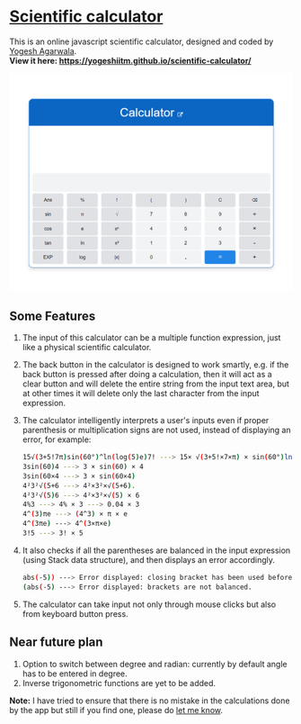 # [Scientific calculator](https://yogeshiitm.github.io/scientific-calculator/)
This is an online javascript scientific calculator, designed and coded by [Yogesh Agarwala](http://yogeshiitm.github.io/).\
**View it here: https://yogeshiitm.github.io/scientific-calculator/**
<!-- ![Scientific calculator](images/calculator.png) --> 
<a href="https://yogeshiitm.github.io/scientific-calculator/"><img src="images/calculator.png"></a>

## Some Features
1. The input of this calculator can be a multiple function expression, just like a physical scientific calculator.  
2. The back button in the calculator is designed to work smartly, e.g. if the back button is pressed after doing a calculation, then it will act as a clear button and will delete the entire string from the input text area, but at other times it will delete only the last character from the input expression. 
3. The calculator intelligently interprets a user's inputs even if proper parenthesis or multiplication signs are not used, instead of displaying an error, for example:
    ```sh
    15√(3+5!7π)sin(60°)^ln(log(5)e)7! ---> 15× √(3+5!×7×π) × sin(60°)ln(log(5)×e) × 7!
    3sin(60)4 ---> 3 × sin(60) × 4
    3sin(60×4 ---> 3 × sin(60×4)
    4²3²√(5+6 ---> 4²×3²×√(5+6).
    4²3²√(5)6 ---> 4²×3²×√(5) × 6
    4%3 ---> 4% × 3 ---> 0.04 × 3
    4^(3)πe ---> (4^3) × π × e
    4^(3πe) ---> 4^(3×π×e)
    3!5 ---> 3! × 5
    ```

4. It also checks if all the parentheses are balanced in the input expression (using Stack data structure), and then displays an error accordingly.
    ```sh
    abs(-5)) ---> Error displayed: closing bracket has been used before an opening bracket.
    (abs(-5) ---> Error displayed: brackets are not balanced.
    ```

5. The calculator can take input not only through mouse clicks but also from keyboard button press.

## Near future plan
1. Option to switch between degree and radian: currently by default angle has to be entered in degree.
2. Inverse trigonometric functions are yet to be added.

    
**Note:** 
I have tried to ensure that there is no mistake in the calculations done by the app but still if you find one, please do [let me know](https://yogeshiitm.github.io/contact).
